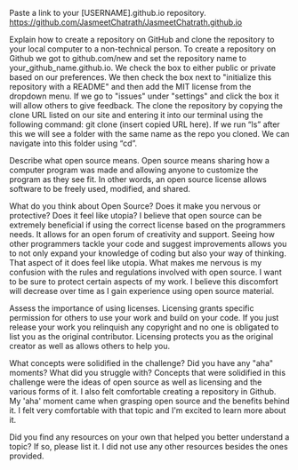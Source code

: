 Paste a link to your [USERNAME].github.io repository.
https://github.com/JasmeetChatrath/JasmeetChatrath.github.io

Explain how to create a repository on GitHub and clone the repository to your local computer to a non-technical person.
To create a repository on Github we got to github.com/new and set the repository name to your_github_name.github.io.  We check the box to either public or private based on our preferences.  We then check the box next to "initialize this repository with a README" and then add the MIT license from the dropdown menu.  If we go to "issues" under "settings" and click the box it will allow others to give feedback.  The clone the repository by copying the clone URL listed on our site and entering it into our terminal using the following command: git clone (insert copied URL here).  If we run “ls” after this we will see a folder with the same name as the repo you cloned.  We can navigate into this folder using “cd”.

Describe what open source means.
Open source means sharing how a computer program was made and allowing anyone to customize the program as they see fit.  In other words, an open source license allows software to be freely used, modified, and shared.

What do you think about Open Source? Does it make you nervous or protective? Does it feel like utopia?
I believe that open source can be extremely beneficial if using the correct license based on the programmers needs.  It allows for an open forum of creativity and support.  Seeing how other programmers tackle your code and suggest improvements allows you to not only expand your knowledge of coding but also your way of thinking.  That aspect of it does feel like utopia.  What makes me nervous is my confusion with the rules and regulations involved with open source.  I want to be sure to protect certain aspects of my work.  I believe this discomfort will decrease over time as I gain experience using open source material.

Assess the importance of using licenses.
Licensing grants specific permission for others to use your work and build on your code.  If you just release your work you relinquish any copyright and no one is obligated to list you as the original contributor. Licensing protects you as the original creator as well as allows others to help you.

What concepts were solidified in the challenge? Did you have any "aha" moments? What did you struggle with?
Concepts that were solidified in this challenge were the ideas of open source as well as licensing and the various forms of it.  I also felt comfortable creating a repository in Github.  My 'aha' moment came when grasping open source and the benefits behind it.  I felt very comfortable with that topic and I'm excited to learn more about it.

Did you find any resources on your own that helped you better understand a topic? If so, please list it.
I did not use any other resources besides the ones provided.